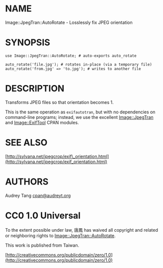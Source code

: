# NAME

Image::JpegTran::AutoRotate - Losslessly fix JPEG orientation

# SYNOPSIS

    use Image::JpegTran::AutoRotate; # auto-exports auto_rotate

    auto_rotate('file.jpg'); # rotates in-place (via a temporary file)
    auto_rotate('from.jpg' => 'to.jpg'); # writes to another file

# DESCRIPTION

Transforms JPEG files so that orientation becomes 1.

This is the same operation as `exifautotran`, but with no dependencies on
command-line programs; instead, we use the excellent [Image::JpegTran](https://metacpan.org/pod/Image::JpegTran) and
[Image::ExifTool](https://metacpan.org/pod/Image::ExifTool) CPAN modules.

# SEE ALSO

[http://sylvana.net/jpegcrop/exif\_orientation.html](http://sylvana.net/jpegcrop/exif_orientation.html)

# AUTHORS

Audrey Tang <cpan@audreyt.org>

# CC0 1.0 Universal

To the extent possible under law, 唐鳳 has waived all copyright and related
or neighboring rights to [Image::JpegTran::AutoRotate](https://metacpan.org/pod/Image::JpegTran::AutoRotate).

This work is published from Taiwan.

[http://creativecommons.org/publicdomain/zero/1.0](http://creativecommons.org/publicdomain/zero/1.0)
